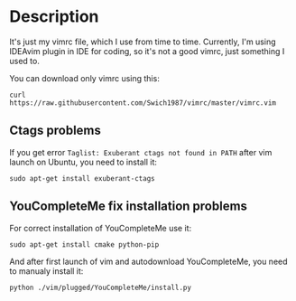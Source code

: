# Description

It's just my vimrc file, which I use from time to time. Currently, I'm using IDEAvim plugin in IDE for coding, so it's not a good vimrc, just something I used to.

You can download only vimrc using this:

    curl https://raw.githubusercontent.com/Swich1987/vimrc/master/vimrc.vim

## Ctags problems
If you get error `Taglist: Exuberant ctags not found in PATH` after vim launch on Ubuntu, you need to install it:

    sudo apt-get install exuberant-ctags

## YouCompleteMe fix installation problems
For correct installation of YouCompleteMe use it:

    sudo apt-get install cmake python-pip
And after first launch of vim and autodownload YouCompleteMe, you need to manualy install it:

    python ./vim/plugged/YouCompleteMe/install.py
